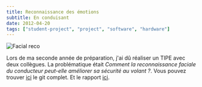```yaml
---
title: Reconnaissance des émotions
subtitle: En conduisant
date: 2012-04-20
tags: ["student-project", "project", "software", "hardware"]
---
```


![Facial reco](/img/dev/tipe/_min.jpg)

Lors de ma seconde année de préparation, j'ai dû réaliser un TIPE avec deux collègues. La problématique était *Comment la reconnaissance faciale du conducteur peut-elle améliorer sa sécurité au volant ?*. Vous pouvez trouver [ici](https://github.com/AmarOk1412/TIPEAPS/) le git complet. Et le rapport [ici](/tipe_report.pdf).
